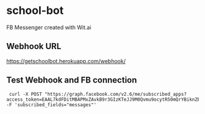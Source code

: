 # school-bot
FB Messenger created with Wit.ai

## Webhook URL
https://getschoolbot.herokuapp.com/webhook/

## Test Webhook and FB connection

```
 curl -X POST "https://graph.facebook.com/v2.6/me/subscribed_apps?access_token=EAAL7kdFDitMBAPMxZAvkB9r3GIzKTeJJ9M0Qvmu9ocytR50mQrYBiknZBpSbGvqUrEbSIHOfNvzC0NhflGDLcfDazERZCZBIAMI2IDqqO6xuDfZAaeRxD7AVGZCDnGXpJFdtY8eK1jO6RTNwZAHrZAVvWrspqj9T91R0r6cSf4ygXwZDZD" -F 'subscribed_fields="messages"'
```
